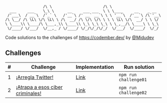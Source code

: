 ```
                 /\ \                       /\ \
  ___     ___    \_\ \      __     ___ ___  \ \ \____     __    _ __
 /'___\  / __`\  /'_` \   /'__`\ /' __` __`\ \ \ '__`\  /'__`\ /\`'__\
/\ \__/ /\ \L\ \/\ \L\ \ /\  __/ /\ \/\ \/\ \ \ \ \L\ \/\  __/ \ \ \/
\ \____\\ \____/\ \___,_\\ \____\\ \_\ \_\ \_\ \ \_,__/\ \____\ \ \_\
 \/____/ \/___/  \/__,_ / \/____/ \/_/\/_/\/_/  \/___/  \/____/  \/_/
```

Code solutions to the challenges of https://codember.dev/ by [@Midudev](https://github.com/midudev)

## Challenges

| #   | Challenge                                                   | Implementation                 | Run solution          |
| --- | ----------------------------------------------------------- | ------------------------------ | --------------------- |
| 1   | [¡Arregla Twitter!](./challenge01/README.md)                | [Link](./challenge01/index.js) | `npm run challenge01` |
| 2   | [¡Atrapa a esos ciber criminales!](./challenge02/README.md) | [Link](./challenge02/index.js) | `npm run challenge02` |
